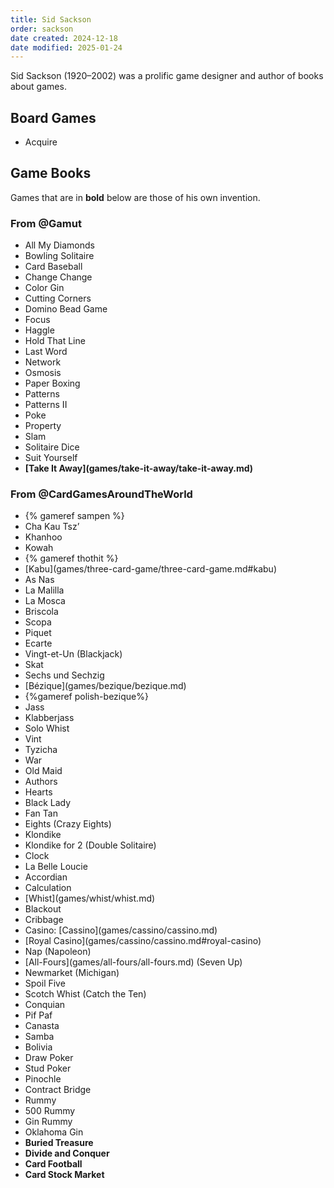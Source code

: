```yaml
---
title: Sid Sackson
order: sackson
date created: 2024-12-18
date modified: 2025-01-24
---
```


Sid Sackson (1920–2002) was a prolific game designer and author of books about games.

## Board Games

* Acquire

## Game Books

Games that are in **bold** below are those of his own invention.

### From @Gamut

<ul class="columnar">
<li>All My Diamonds</li>
<li>Bowling Solitaire</li>
<li>Card Baseball</li>
<li>Change Change</li>
<li>Color Gin</li>
<li>Cutting Corners</li>
<li>Domino Bead Game </li>
<li>Focus</li>
<li>Haggle</li>
<li>Hold That Line</li>
<li>Last Word</li>
<li>Network</li>
<li>Osmosis</li>
<li>Paper Boxing</li>
<li>Patterns</li>
<li>Patterns II</li>
<li>Poke</li>
<li>Property</li>
<li>Slam</li>
<li>Solitaire Dice</li>
<li>Suit Yourself</li>
<li><strong>[Take It Away](games/take-it-away/take-it-away.md)</strong></li>
</ul>

### From @CardGamesAroundTheWorld

<ul class="columnar">
<li>{% gameref sampen %}</li>
<li>Cha Kau Tsz’</li>
<li>Khanhoo</li>
<li>Kowah</li>
<li>{% gameref thothit %}</li>
<li>[Kabu](games/three-card-game/three-card-game.md#kabu)</li>
<li>As Nas</li>
<li>La Malilla</li>
<li>La Mosca</li>
<li>Briscola</li>
<li>Scopa</li>
<li>Piquet</li>
<li>Ecarte</li>
<li><span lang="fr" class="noun">Vingt-et-Un</span> (Blackjack)</li>
<li>Skat</li>
<li>Sechs und Sechzig</li>
<li>[Bézique](games/bezique/bezique.md)</li>
<li>{%gameref polish-bezique%}</li>
<li>Jass</li>
<li>Klabberjass</li>
<li>Solo Whist</li>
<li>Vint</li>
<li>Tyzicha</li>
<li>War</li>
<li>Old Maid</li>
<li>Authors</li>
<li>Hearts</li>
<li>Black Lady</li>
<li>Fan Tan</li>
<li>Eights (Crazy Eights)</li>
<li>Klondike</li>
<li>Klondike for 2 (Double Solitaire)</li>
<li>Clock</li>
<li>La Belle Loucie</li>
<li>Accordian</li>
<li>Calculation</li>
<li>[Whist](games/whist/whist.md)</li>
<li>Blackout</li>
<li>Cribbage</li>
<li>Casino: [Cassino](games/cassino/cassino.md)</li>
<li>[Royal Casino](games/cassino/cassino.md#royal-casino)</li>
<li>Nap (Napoleon)</li>
<li>[All-Fours](games/all-fours/all-fours.md) (Seven Up)</li>
<li>Newmarket
(Michigan)</li>
<li>Spoil Five</li>
<li>Scotch Whist (Catch the Ten)</li>
<li>Conquian</li>
<li>Pif Paf</li>
<li>Canasta</li>
<li>Samba</li>
<li>Bolivia</li>
<li>Draw Poker</li>
<li>Stud Poker</li>
<li>Pinochle</li>
<li>Contract Bridge</li>
<li>Rummy</li>
<li>500 Rummy</li>
<li>Gin Rummy</li>
<li>Oklahoma Gin</li>
<li><strong>Buried Treasure</strong></li>
<li><strong>Divide and Conquer</strong></li>
<li><strong>Card Football</strong></li>
<li><strong>Card Stock Market</strong></li>
</ul>
